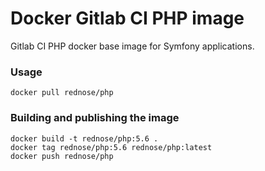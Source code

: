 # Docker Gitlab CI PHP image
Gitlab CI PHP docker base image for Symfony applications.

### Usage

```
docker pull rednose/php
```

### Building and publishing the image

```
docker build -t rednose/php:5.6 .
docker tag rednose/php:5.6 rednose/php:latest
docker push rednose/php
```
